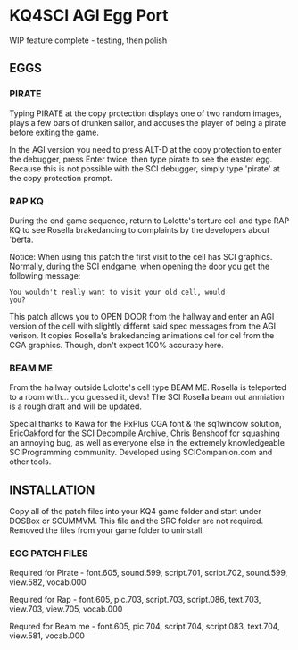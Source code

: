 # KQ4SCI AGI Egg Port
 
WIP feature complete - testing, then polish

## EGGS

### PIRATE

Typing PIRATE at the copy protection displays one of two random images, plays a few bars of drunken sailor, and accuses the player of being a pirate before exiting the game. 

In the AGI version you need to press ALT-D at the copy protection to enter the debugger, press Enter twice, then type pirate to see the easter egg. Because this is not possible with the SCI debugger, simply type 'pirate' at the copy protection prompt.  

### RAP KQ

During the end game sequence, return to Lolotte's torture cell and type RAP KQ to see Rosella brakedancing to complaints by the developers about 'berta. 

Notice: When using this patch the first visit to the cell has SCI graphics. Normally, during the SCI endgame, when opening the door you get the following message: 

<code>You wouldn't really want to visit your old cell, would you?</code>

This patch allows you to OPEN DOOR from the hallway and enter an AGI version of the cell with slightly differnt said spec messages from the AGI verison. It copies Rosella's brakedancing animations cel for cel from the CGA graphics. Though, don't expect 100% accuracy here. 

### BEAM ME

From the hallway outside Lolotte's cell type BEAM ME. Rosella is teleported to a room with... you guessed it, devs! The SCI Rosella beam out anmiation is a rough draft and will be updated.

Special thanks to Kawa for the PxPlus CGA font & the sq1window solution, EricOakford for the SCI Decompile Archive, Chris Benshoof for squashing an annoying bug, as well as everyone else in the extremely knowledgeable SCIProgramming community. Developed using SCICompanion.com and other tools. 

## INSTALLATION

Copy all of the patch files into your KQ4 game folder and start under DOSBox or SCUMMVM. This file and the SRC folder are not required. Removed the files from your game folder to uninstall.

### EGG PATCH FILES

Required for Pirate - font.605, sound.599, script.701, script.702, sound.599, view.582, vocab.000

Required for Rap - font.605, pic.703, script.703, script.086, text.703, view.703, view.705, vocab.000

Requred for Beam me - font.605, pic.704, script.704, script.083, text.704, view.581, vocab.000

